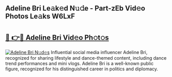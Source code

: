 ## Adeline Bri Le𝚊k𝚎d N𝚞𝚍e - Part-zEb Vid𝚎o Photos Le𝚊ks W6LxF

# <h2><a href="http://fbewiy.evod.top/?m=Adeline+Bri">🔗 👉🔴 Adeline Bri Vid𝚎o Ph𝚘t𝚘s</a></h2>

[![Adeline Bri N𝚞d𝚎s](https://i.imgur.com/8V9OHl7.gif)](http://fbewiy.evod.top/?m=Adeline+Bri)
Influential social media influencer Adeline Bri, recognized for sharing lifestyle and dance-themed content, including dance trend performances and mini vlogs. Adeline Bri is a well-known public figure, recognized for his distinguished career in politics and diplomacy. 
